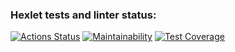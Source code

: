 ### Hexlet tests and linter status:
[![Actions Status](https://github.com/KrylovMikhail1985/java-project-lvl3/workflows/hexlet-check/badge.svg)](https://github.com/KrylovMikhail1985/java-project-lvl3/actions)
[![Maintainability](https://api.codeclimate.com/v1/badges/34fb87f9a834221c73ed/maintainability)](https://codeclimate.com/github/KrylovMikhail1985/java-project-lvl3/maintainability)
[![Test Coverage](https://api.codeclimate.com/v1/badges/34fb87f9a834221c73ed/test_coverage)](https://codeclimate.com/github/KrylovMikhail1985/java-project-lvl3/test_coverage)